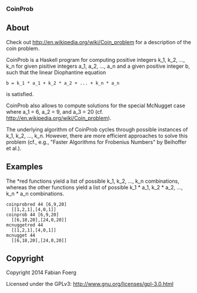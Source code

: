 ### CoinProb

## About

Check out http://en.wikipedia.org/wiki/Coin_problem for a description of the coin problem.

CoinProb is a Haskell program for computing positive integers k_1, k_2, ..., k_n for given pisitive integers a_1, a_2, ..., a_n and a given positive integer b, such that the linear Diophantine equation

    b = k_1 * a_1 + k_2 * a_2 + ... + k_n * a_n

is satisfied.

CoinProb also allows to compute solutions for the special McNugget case where a_1 = 6, a_2 = 9, and a_3 = 20 (cf. http://en.wikipedia.org/wiki/Coin_problem).

The underlying algorithm of CoinProb cycles through possible instances of k_1, k_2, ..., k_n. However, there are more efficient approaches to solve this problem (cf., e.g., "Faster Algorithms for Frobenius Numbers" by Beihoffer et al.).

## Examples

The *red functions yield a list of possible k_1, k_2, ..., k_n combinations, whereas the other functions yield a list of possible k_1 * a_1, k_2 * a_2, ..., k_n * a_n combinations.

    coinprobred 44 [6,9,20]
      [[1,2,1],[4,0,1]]
    coinprob 44 [6,9,20]
      [[6,18,20],[24,0,20]]
    mcnuggetred 44
      [[1,2,1],[4,0,1]]
    mcnugget 44
      [[6,18,20],[24,0,20]]

## Copyright

Copyright 2014 Fabian Foerg

Licensed under the GPLv3: http://www.gnu.org/licenses/gpl-3.0.html

